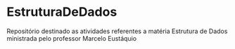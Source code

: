 # EstruturaDeDados
Repositório destinado as atividades referentes a matéria Estrutura de Dados ministrada pelo professor Marcelo Eustáquio
